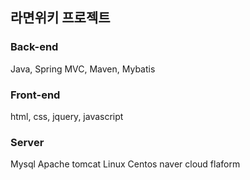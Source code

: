 ## 라면위키 프로젝트

### Back-end
Java, Spring MVC, Maven, Mybatis

### Front-end
html, css, jquery, javascript

### Server
Mysql
Apache tomcat
Linux Centos
naver cloud flaform
